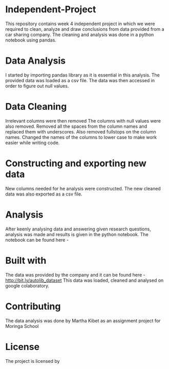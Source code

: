 # Independent-Project
This repository contains week 4 independent project in which we were required to clean, analyze and draw conclusions from data provided from a car sharing company. The cleaning and analysis was done in a python notebook using pandas.
# Data Analysis
I started by importing pandas library as it is essential in this analysis.
The provided data was loaded as a csv file.
The data was then accessed in order to figure out null values.
# Data Cleaning
Irrelevant columns were then removed
The columns with null values were also removed.
Removed all the spaces from the column names and replaced them with underscores. Also removed fullstops on the column names.
Changed the names of the columns to lower case to make work easier while writing code.
# Constructing and exporting new data
New columns needed for he analysis were constructed.
The new cleaned data was also exported as a csv file.
# Analysis
After keenly analysing data and answering given research questions, analysis was made and results is given in the python notebook. The notebook can be found here -
# Built with
The data was provided by the company and it can be found here - http://bit.ly/autolib_dataset
This data was loaded, cleaned and analysed on google colaboratory.
# Contributing
The data analysis was done by Martha Kibet as an assignment project for Moringa School
# License
The project is licensed by 
